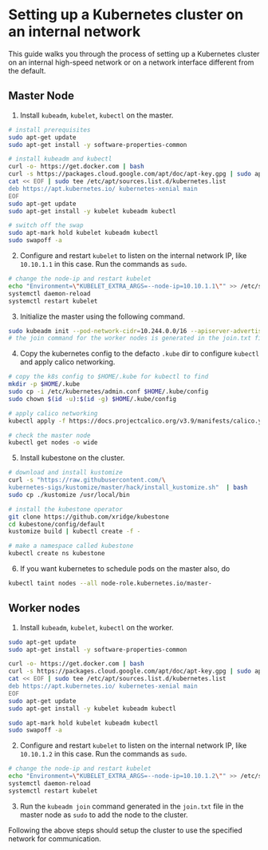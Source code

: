 # Setting up a Kubernetes cluster on an internal network

This guide walks you through the process of setting up a Kubernetes cluster on an internal high-speed network
or on a network interface different from the default.

## Master Node

1. Install `kubeadm`, `kubelet`, `kubectl` on the master.
```bash
# install prerequisites
sudo apt-get update
sudo apt-get install -y software-properties-common

# install kubeadm and kubectl
curl -o- https://get.docker.com | bash
curl -s https://packages.cloud.google.com/apt/doc/apt-key.gpg | sudo apt-key add -
cat << EOF | sudo tee /etc/apt/sources.list.d/kubernetes.list
deb https://apt.kubernetes.io/ kubernetes-xenial main
EOF
sudo apt-get update
sudo apt-get install -y kubelet kubeadm kubectl

# switch off the swap
sudo apt-mark hold kubelet kubeadm kubectl
sudo swapoff -a
```

2. Configure and restart `kubelet` to listen on the internal network IP, like `10.10.1.1` in this case. Run the commands as `sudo`.
```bash
# change the node-ip and restart kubelet
echo "Environment=\"KUBELET_EXTRA_ARGS=--node-ip=10.10.1.1\"" >> /etc/systemd/system/kubelet.service.d/10-kubeadm.conf
systemctl daemon-reload
systemctl restart kubelet
```

3. Initialize the master using the following command.
```bash
sudo kubeadm init --pod-network-cidr=10.244.0.0/16 --apiserver-advertise-address=10.10.1.1 >> join.txt
# the join command for the worker nodes is generated in the join.txt file
```

4. Copy the kubernetes config to the defacto `.kube` dir to configure `kubectl` and apply calico networking.
```bash
# copy the k8s config to $HOME/.kube for kubectl to find
mkdir -p $HOME/.kube
sudo cp -i /etc/kubernetes/admin.conf $HOME/.kube/config
sudo chown $(id -u):$(id -g) $HOME/.kube/config

# apply calico networking
kubectl apply -f https://docs.projectcalico.org/v3.9/manifests/calico.yaml

# check the master node
kubectl get nodes -o wide
```

5. Install kubestone on the cluster.
```bash
# download and install kustomize
curl -s "https://raw.githubusercontent.com/\
kubernetes-sigs/kustomize/master/hack/install_kustomize.sh"  | bash
sudo cp ./kustomize /usr/local/bin

# install the kubestone operator 
git clone https://github.com/xridge/kubestone
cd kubestone/config/default
kustomize build | kubectl create -f -

# make a namespace called kubestone
kubectl create ns kubestone
```

6. If you want kubernetes to schedule pods on the master also, do 
```bash
kubectl taint nodes --all node-role.kubernetes.io/master-
```

## Worker nodes

1. Install `kubeadm`, `kubelet`, `kubectl` on the worker.
```bash
sudo apt-get update
sudo apt-get install -y software-properties-common

curl -o- https://get.docker.com | bash
curl -s https://packages.cloud.google.com/apt/doc/apt-key.gpg | sudo apt-key add -
cat << EOF | sudo tee /etc/apt/sources.list.d/kubernetes.list
deb https://apt.kubernetes.io/ kubernetes-xenial main
EOF
sudo apt-get update
sudo apt-get install -y kubelet kubeadm kubectl

sudo apt-mark hold kubelet kubeadm kubectl
sudo swapoff -a
```

2. Configure and restart `kubelet` to listen on the internal network IP, like `10.10.1.2` in this case. Run the commands as `sudo`.
```bash
# change the node-ip and restart kubelet
echo "Environment=\"KUBELET_EXTRA_ARGS=--node-ip=10.10.1.2\"" >> /etc/systemd/system/kubelet.service.d/10-kubeadm.conf
systemctl daemon-reload
systemctl restart kubelet
```

3. Run the `kubeadm join` command generated in the `join.txt` file in the master node as `sudo` to add the node to the cluster.


Following the above steps should setup the cluster to use the specified network for communication.